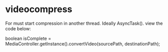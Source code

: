 # videocompress

For must start compression in another thread. Ideally AsyncTask(). view the code below:

boolean isComplete = MediaController.getInstance().convertVideo(sourcePath, destinationPath);
